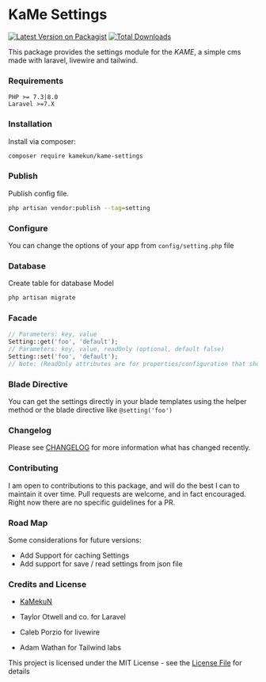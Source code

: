# KaMe Settings

[![Latest Version on Packagist](https://img.shields.io/packagist/v/kamekun/kame-settings.svg?style=flat-square)](https://packagist.org/packages/kamekun/kame-settings)
[![Total Downloads](https://img.shields.io/packagist/dt/kamekun/kame-settings.svg?style=flat-square)](https://packagist.org/packages/kamekun/kame-settings)

This package provides the settings module for the _KAME_, a simple cms made with laravel, livewire and tailwind.

### Requirements

    PHP >= 7.3|8.0
    Laravel >=7.X

### Installation

Install via composer:

```bash
composer require kamekun/kame-settings
```

### Publish

Publish config file.

```bash
php artisan vendor:publish --tag=setting
```

### Configure

You can change the options of your app from `config/setting.php` file

### Database

Create table for database Model

```bash
php artisan migrate
```

### Facade

```php
// Parameters: key, value
Setting::get('foo', 'default');
// Parameters: key, value, readOnly (optional, default false)
Setting::set('foo', 'default');
// Note: (ReadOnly attributes are for properties/configuration that shouldn't delete from the backend panel)
```

### Blade Directive

You can get the settings directly in your blade templates using the helper method or the blade directive like `@setting('foo')`

### Changelog

Please see [CHANGELOG](CHANGELOG.md) for more information what has changed recently.

### Contributing

I am open to contributions to this package, and will do the best I can to maintain it over time.
Pull requests are welcome, and in fact encouraged. Right now there are no specific guidelines for a PR.

### Road Map

Some considerations for future versions:

- Add Support for caching Settings
- Add support for save / read settings from json file

### Credits and License

- [KaMekuN](https://github.com/kamekun)

- Taylor Otwell and co. for Laravel

- Caleb Porzio for livewire

- Adam Wathan for Tailwind labs

This project is licensed under the MIT License - see the [License File](LICENSE) for details
